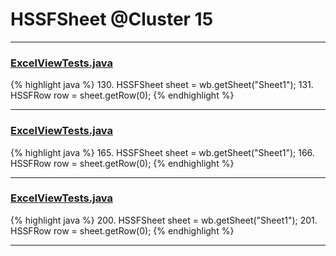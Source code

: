 # HSSFSheet @Cluster 15

***

### [ExcelViewTests.java](https://searchcode.com/codesearch/view/72414056/)
{% highlight java %}
130. HSSFSheet sheet = wb.getSheet("Sheet1");
131. HSSFRow row = sheet.getRow(0);
{% endhighlight %}

***

### [ExcelViewTests.java](https://searchcode.com/codesearch/view/72414056/)
{% highlight java %}
165. HSSFSheet sheet = wb.getSheet("Sheet1");
166. HSSFRow row = sheet.getRow(0);
{% endhighlight %}

***

### [ExcelViewTests.java](https://searchcode.com/codesearch/view/72414056/)
{% highlight java %}
200. HSSFSheet sheet = wb.getSheet("Sheet1");
201. HSSFRow row = sheet.getRow(0);
{% endhighlight %}

***

